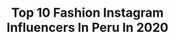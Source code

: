 ---
title: Top 10 Fashion Instagram Influencers In Peru In 2020
description: >-
  Find top fashion Instagram influencers in Peru in 2020. Most popular hashtags: #publicidad #cuarentena #yomequedoencasa #quedateencasa.
platform: Instagram
profiles:
  - username: "antonellaleguab"
    fullname: >-
      Anto Legua B
    location: "Peru"
    followers: 84773
    engagement: 140
    commentsToLikes: 0.080616
    avatar: "https://scontent-lhr8-1.cdninstagram.com/v/t51.2885-19/s320x320/15802508_1793642984232586_2615076299428855808_a.jpg?_nc_ht=scontent-lhr8-1.cdninstagram.com&_nc_ohc=NJQwflDRgV4AX9bQ97Q&oh=6726b30614474bde6d032f36afdbcad3&oe=5EBB9B2E"
    verified: false
    hashtags: "#tgif, #14veranosjuntos, #girlpower, #thailand"
  - username: "estilozas"
    fullname: >-
      Jeani Jaramillo
    location: "Peru"
    followers: 73786
    engagement: 84
    commentsToLikes: 0.055521
    avatar: "https://scontent-lhr8-1.cdninstagram.com/v/t51.2885-19/s320x320/70125455_2503583023058674_5930538683957510144_n.jpg?_nc_ht=scontent-lhr8-1.cdninstagram.com&_nc_ohc=Rz4c8IaVI7sAX_EcffE&oh=553f2834aa16bfe9bb38d1fb25650d21&oe=5EBAB772"
    verified: true
    hashtags: "#streetstyle, #outfitoftheday, #peugeot, #blog"
  - username: "karlabanto"
    fullname: >-
      Karla Abanto Tantaleán
    location: "Peru"
    followers: 22741
    engagement: 218
    commentsToLikes: 0.265245
    avatar: "https://scontent-lhr8-1.cdninstagram.com/v/t51.2885-19/s320x320/79374462_491534458382305_5107701517880655872_n.jpg?_nc_ht=scontent-lhr8-1.cdninstagram.com&_nc_ohc=67y2uV4d8loAX8Zzplf&oh=62b84af00ce02ec03b9e290978c59879&oe=5EB9359C"
    verified: false
    hashtags: "#stayhome, #emprendedores, #tbt, #publicidad"
  - username: "c.salazarfoto"
    fullname: >-
      CARLOS SALAZAR
    location: "Peru"
    followers: 17679
    engagement: 278
    commentsToLikes: 0.029950
    avatar: "https://scontent-ams4-1.cdninstagram.com/v/t51.2885-19/s320x320/69032286_2335620886536475_3774254570658594816_n.jpg?_nc_ht=scontent-ams4-1.cdninstagram.com&_nc_ohc=WfPPdoA649oAX9yz4Ht&oh=589a1ab17d925c5504a1a53d6afdd116&oe=5EB7C214"
    verified: false
    hashtags: "#imute, #model, #portfolio, #campaign"
  - username: "giulliana.barrios"
    fullname: >-
      Giulliana Barrios
    location: "Peru"
    followers: 91458
    engagement: 416
    commentsToLikes: 0.055624
    avatar: "https://scontent-ams4-1.cdninstagram.com/v/t51.2885-19/s320x320/73154782_2389493921266801_5032851142833340416_n.jpg?_nc_ht=scontent-ams4-1.cdninstagram.com&_nc_ohc=w_ApEUXlJwUAX-qvkWH&oh=692529a1702016c34e59e3d4dfe923b9&oe=5EBB0892"
    verified: true
    hashtags: "#brunella, #mathias, #burnergirls, #siempreregeasnuncainregeas"
  - username: "kiraamaa"
    fullname: >-
      Kira | Travel + Lifestyle
    location: "Peru"
    followers: 72205
    engagement: 199
    commentsToLikes: 0.048610
    avatar: "https://scontent-lhr8-1.cdninstagram.com/v/t51.2885-19/s320x320/91221535_242478690131017_1345378568233811968_n.jpg?_nc_ht=scontent-lhr8-1.cdninstagram.com&_nc_ohc=DB5YoN9uplQAX-PWT7K&oh=9e569dd26dac2ed761928b2941b15334&oe=5EBC3822"
    verified: false
    hashtags: "#outfitinspo, #morningvibes, #iamatraveler, #ootdmagazine"
  - username: "taliaechecopar"
    fullname: >-
      Talía Echecopar
    location: "Peru"
    followers: 123215
    engagement: 134
    commentsToLikes: 0.026291
    avatar: "https://scontent-amt2-1.cdninstagram.com/v/t51.2885-19/s320x320/83145217_657131835092321_5160416073866018816_n.jpg?_nc_ht=scontent-amt2-1.cdninstagram.com&_nc_ohc=tXzKnCI665QAX-0EJ9g&oh=d9f000025663179a22483fea84127e17&oe=5EB76FF2"
    verified: true
    hashtags: "#juntospodemos, #thelivingroomcup, #keepempowering, #chunky"
  - username: "jeremyiturri"
    fullname: >-
      J E R E M Y  I T U R R I
    location: "Peru"
    followers: 100486
    engagement: 129
    commentsToLikes: 0.048204
    avatar: "https://scontent-atl3-1.cdninstagram.com/v/t51.2885-19/s320x320/71312565_443978459644070_5490921585478991872_n.jpg?_nc_ht=scontent-atl3-1.cdninstagram.com&_nc_ohc=WGsM5aGKQ9sAX9TgBz3&oh=2e6849fb8c8049bc5f8615e619ecd3bf&oe=5EBBD6FD"
    verified: false
    hashtags: "#imaginate, #dance, #pumaperu, #ba"
  - username: "ileanavelazquezg"
    fullname: >-
      Ileana Velázquez
    location: "Peru"
    followers: 78458
    engagement: 579
    commentsToLikes: 0.184088
    avatar: "https://scontent-lhr8-1.cdninstagram.com/v/t51.2885-19/s320x320/91137571_3681919665213316_3683844667264204800_n.jpg?_nc_ht=scontent-lhr8-1.cdninstagram.com&_nc_ohc=denOaHd1ATMAX-Qu5Ix&oh=064f30d9e51cfc289078d2c8e640ade4&oe=5EB73627"
    verified: false
    hashtags: "#sheinkids, #docolorbrushes, #netflixmakeup, #colourpopxsailormoon"
  - username: "maferbenites"
    fullname: >-
      MAFER BENITES
    location: "Peru"
    followers: 43152
    engagement: 293
    commentsToLikes: 0.276628
    avatar: "https://scontent-atl3-1.cdninstagram.com/v/t51.2885-19/s320x320/88281178_506304043421600_1538899465195225088_n.jpg?_nc_ht=scontent-atl3-1.cdninstagram.com&_nc_ohc=mMekcR6Wjm8AX-aBOVV&oh=66bd2556fbe6f1fc582c1c3f1c8339e4&oe=5EBB9B16"
    verified: false
    hashtags: "#masterclass, #picoftheday, #bully, #casualoutfit"
---